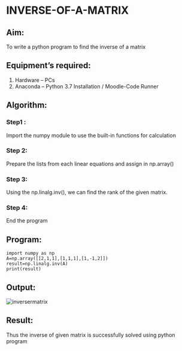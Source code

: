 # INVERSE-OF-A-MATRIX
## Aim:
To write a python program to find the inverse of a matrix
## Equipment’s required:
1. 	Hardware – PCs
2. 	Anaconda – Python 3.7 Installation / Moodle-Code Runner
## Algorithm:
### Step1 : 
Import the numpy module to use the built-in functions for calculation
### Step 2: 
Prepare the lists from each linear equations and assign in np.array() 
### Step 3: 
Using the np.linalg.inv(), we can find the rank of the given matrix.
### Step 4: 
End the program

## Program:
```
import numpy as np
A=np.array([[2,1,1],[1,1,1],[1,-1,2]])
result=np.linalg.inv(A)
print(result)
```

## Output:
![inversermatrix](https://user-images.githubusercontent.com/118447015/209442676-cbc46a20-fd82-4f57-a9a2-bdfc5ed5a3ab.png)



## Result:
Thus the inverse of given matrix is successfully solved using python program

